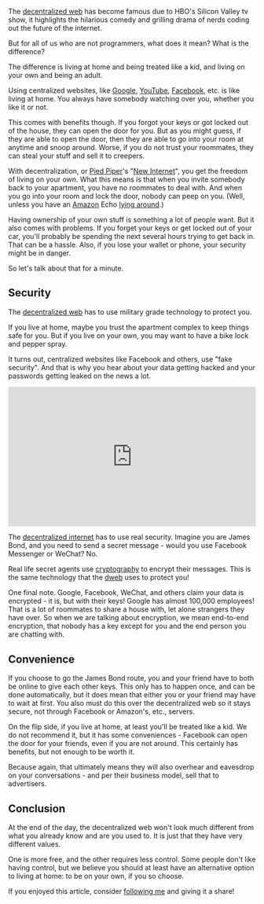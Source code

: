 The [decentralized web](https://gun.eco/docs/dWeb-The-Decentralized-Web) has become famous due to HBO's Silicon Valley tv show, it highlights the hilarious comedy and grilling drama of nerds coding out the future of the internet.

But for all of us who are not programmers, what does it mean? What is the difference?

The difference is living at home and being treated like a kid, and living on your own and being an adult.

Using centralized websites, like [Google](http://google.com), [YouTube](http://youtube.com), [Facebook](http://facebook.com), etc. is like living at home. You always have somebody watching over you, whether you like it or not.

This comes with benefits though. If you forgot your keys or got locked out of the house, they can open the door for you. But as you might guess, if they are able to open the door, then they are able to go into your room at anytime and snoop around. Worse, if you do not trust your roommates, they can steal your stuff and sell it to creepers.

With decentralization, or [Pied Piper](https://www.hbo.com/silicon-valley)'s "[New Internet](https://era.eco)", you get the freedom of living on your own. What this means is that when you invite somebody back to your apartment, you have no roommates to deal with. And when you go into your room and lock the door, nobody can peep on you. (Well, unless you have an [Amazon](http://amazon.com) Echo [lying around](https://money.cnn.com/2018/05/24/technology/alexa-secret-recording/index.html).)

Having ownership of your own stuff is something a lot of people want. But it also comes with problems. If you forget your keys or get locked out of your car, you'll probably be spending the next several hours trying to get back in. That can be a hassle. Also, if you lose your wallet or phone, your security might be in danger.

So let's talk about that for a minute.

 ## Security

The [decentralized web](https://www.decentralizedweb.net/videos/talk-better-algorithms-for-a-decentralized-webthe-gun-stack/) has to use military grade technology to protect you.

If you live at home, maybe you trust the apartment complex to keep things safe for you. But if you live on your own, you may want to have a bike lock and pepper spray.

It turns out, centralized websites like Facebook and others, use "fake security". And that is why you hear about your data getting hacked and your passwords getting leaked on the news a lot.

<div style="position: relative; padding-bottom: 56.25%;"><iframe src="https://www.youtube.com/embed/ccKThyaDR30" frameborder="0" allowfullscreen style="border: 0px; position: absolute; width: 100%; height: 100%;"></iframe></div>

The [decentralized internet](https://axe.eco) has to use real security. Imagine you are James Bond, and you need to send a secret message - would you use Facebook Messenger or WeChat? No.

Real life secret agents use [cryptography](https://gun.eco/docs/Cartoon-Cryptography) to encrypt their messages. This is the same technology that the [dweb](https://github.com/amark/gun) uses to protect you!

One final note. Google, Facebook, WeChat, and others claim your data is encrypted - it is, but with their keys! Google has almost 100,000 employees! That is a lot of roommates to share a house with, let alone strangers they have over. So when we are talking about encryption, we mean end-to-end encryption, that nobody has a key except for you and the end person you are chatting with.

 ## Convenience

If you choose to go the James Bond route, you and your friend have to both be online to give each other keys. This only has to happen once, and can be done automatically, but it does mean that either you or your friend may have to wait at first. You also must do this over the decentralized web so it stays secure, not through Facebook or Amazon's, etc., servers.

On the flip side, if you live at home, at least you'll be treated like a kid. We do not recommend it, but it has some conveniences - Facebook can open the door for your friends, even if you are not around. This certainly has benefits, but not enough to be worth it.

Because again, that ultimately means they will also overhear and eavesdrop on your conversations - and per their business model, sell that to advertisers.

 ## Conclusion

At the end of the day, the decentralized web won't look much different from what you already know and are you used to. It is just that they have very different values.

One is more free, and the other requires less control. Some people don't like having control, but we believe you should at least have an alternative option to living at home: to be on your own, if you so choose.



If you enjoyed this article, consider [following me](https://twitter.com/marknadal) and giving it a share!